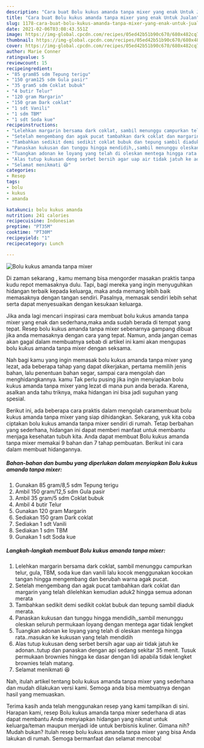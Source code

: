 ```yaml
---
description: "Cara buat Bolu kukus amanda tanpa mixer yang enak Untuk Jualan"
title: "Cara buat Bolu kukus amanda tanpa mixer yang enak Untuk Jualan"
slug: 1178-cara-buat-bolu-kukus-amanda-tanpa-mixer-yang-enak-untuk-jualan
date: 2021-02-06T03:08:43.551Z
image: https://img-global.cpcdn.com/recipes/05ed42b51b90c670/680x482cq70/bolu-kukus-amanda-tanpa-mixer-foto-resep-utama.jpg
thumbnail: https://img-global.cpcdn.com/recipes/05ed42b51b90c670/680x482cq70/bolu-kukus-amanda-tanpa-mixer-foto-resep-utama.jpg
cover: https://img-global.cpcdn.com/recipes/05ed42b51b90c670/680x482cq70/bolu-kukus-amanda-tanpa-mixer-foto-resep-utama.jpg
author: Marie Conner
ratingvalue: 5
reviewcount: 15
recipeingredient:
- "85 gram85 sdm Tepung terigu"
- "150 gram125 sdm Gula pasir"
- "35 gram5 sdm Coklat bubuk"
- "4 butir Telur"
- "120 gram Margarin"
- "150 gram Dark coklat"
- "1 sdt Vanili"
- "1 sdm TBM"
- "1 sdt Soda kue"
recipeinstructions:
- "Lelehkan margarin bersama dark coklat, sambil menunggu campurkan telur, gula, TBM, soda kue dan vanili lalu kocok menggunakan kocokan tangan hingga mengembang dan berubah warna agak pucat."
- "Setelah mengembang dan agak pucat tambahkan dark coklat dan margarin yang telah dilelehkan kemudian aduk2 hingga semua adonan merata"
- "Tambahkan sedikit demi sedikit coklat bubuk dan tepung sambil diaduk merata."
- "Panaskan kukusan dan tunggu hingga mendidih,,sambil menunggu oleskan seluruh permukaan loyang dengan mentega agar tidak lengket"
- "Tuangkan adonan ke loyang yang telah di oleskan mentega hingga rata..masukan ke kukusan yang telah mendidih"
- "Alas tutup kukusan deng serbet bersih agar uap air tidak jatuh ke adonan..tutup dan panaskan dengan api sedang sekitar 35 menit. Tusuk permukaan brownies hingga ke dasar dengan lidi apabila tidak lengket brownies telah matang."
- "Selamat menikmati 😆"
categories:
- Resep
tags:
- bolu
- kukus
- amanda

katakunci: bolu kukus amanda 
nutrition: 241 calories
recipecuisine: Indonesian
preptime: "PT35M"
cooktime: "PT30M"
recipeyield: "1"
recipecategory: Lunch

---
```



![Bolu kukus amanda tanpa mixer](https://img-global.cpcdn.com/recipes/05ed42b51b90c670/680x482cq70/bolu-kukus-amanda-tanpa-mixer-foto-resep-utama.jpg)

Di zaman  sekarang , kamu memang bisa mengorder masakan praktis tanpa kudu repot memasaknya dulu. Tapi, bagi mereka yang ingin menyuguhkan hidangan terbaik kepada keluarga, maka anda memang lebih baik memasaknya dengan tangan sendiri. Pasalnya, memasak sendiri lebih sehat serta dapat menyesuaikan dengan kesukaan keluarga.

Jika anda lagi mencari inspirasi cara membuat bolu kukus amanda tanpa mixer yang enak dan sederhana,maka anda sudah berada di tempat yang tepat. Resep bolu kukus amanda tanpa mixer  sebenarnya gampang dibuat jika anda memasaknya dengan cara yang tepat. Namun, anda jangan cemas akan gagal dalam membuatnya 
sebab di artikel ini kami akan mengupas bolu kukus amanda tanpa mixer dengan seksama.  



Nah bagi kamu yang ingin memasak bolu kukus amanda tanpa mixer yang lezat, ada beberapa tahap yang dapat dikerjakan, pertama memilih jenis bahan, lalu penentuan bahan segar, sampai cara mengolah dan menghidangkannya. kamu Tak perlu pusing jika ingin menyiapkan bolu kukus amanda tanpa mixer yang lezat di mana pun anda berada. Karena, asalkan anda  tahu triknya, maka hidangan ini bisa jadi suguhan yang spesial.

Berikut ini, ada beberapa cara praktis  dalam mengolah caramembuat bolu kukus amanda tanpa mixer yang siap dihidangkan. Sekarang, yuk kita coba ciptakan bolu kukus amanda tanpa mixer sendiri di rumah. Tetap berbahan yang sederhana, hidangan ini dapat memberi manfaat untuk membantu menjaga kesehatan tubuh kita. Anda dapat membuat Bolu kukus amanda tanpa mixer memakai 9 bahan dan 7 tahap pembuatan. Berikut ini cara dalam membuat hidangannya.

<!--inarticleads1-->

##### Bahan-bahan dan bumbu yang diperlukan dalam menyiapkan Bolu kukus amanda tanpa mixer:

1. Gunakan 85 gram/8,5 sdm Tepung terigu
1. Ambil 150 gram/12,5 sdm Gula pasir
1. Ambil 35 gram/5 sdm Coklat bubuk
1. Ambil 4 butir Telur
1. Gunakan 120 gram Margarin
1. Sediakan 150 gram Dark coklat
1. Sediakan 1 sdt Vanili
1. Sediakan 1 sdm TBM
1. Gunakan 1 sdt Soda kue




<!--inarticleads2-->

##### Langkah-langkah membuat Bolu kukus amanda tanpa mixer:

1. Lelehkan margarin bersama dark coklat, sambil menunggu campurkan telur, gula, TBM, soda kue dan vanili lalu kocok menggunakan kocokan tangan hingga mengembang dan berubah warna agak pucat.
1. Setelah mengembang dan agak pucat tambahkan dark coklat dan margarin yang telah dilelehkan kemudian aduk2 hingga semua adonan merata
1. Tambahkan sedikit demi sedikit coklat bubuk dan tepung sambil diaduk merata.
1. Panaskan kukusan dan tunggu hingga mendidih,,sambil menunggu oleskan seluruh permukaan loyang dengan mentega agar tidak lengket
1. Tuangkan adonan ke loyang yang telah di oleskan mentega hingga rata..masukan ke kukusan yang telah mendidih
1. Alas tutup kukusan deng serbet bersih agar uap air tidak jatuh ke adonan..tutup dan panaskan dengan api sedang sekitar 35 menit. Tusuk permukaan brownies hingga ke dasar dengan lidi apabila tidak lengket brownies telah matang.
1. Selamat menikmati 😆




Nah, itulah artikel tentang  bolu kukus amanda tanpa mixer  yang sederhana dan mudah dilakukan versi kami. Semoga anda bisa membuatnya dengan hasil yang memuaskan. 

Terima kasih anda telah menggunakan resep yang kami tampilkan di sini. Harapan kami, resep  Bolu kukus amanda tanpa mixer sederhana di atas dapat membantu Anda menyiapkan hidangan yang nikmat untuk keluarga/teman maupun menjadi ide untuk berbisnis kuliner. Gimana nih? Mudah bukan? Itulah resep bolu kukus amanda tanpa mixer yang bisa Anda lakukan di rumah. Semoga bermanfaat dan selamat mencoba!

